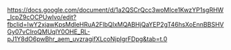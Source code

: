 https://docs.google.com/document/d/1a2QSCrQcc3woMIce1KwzYP1sgRHW_IcpZ9cOCPUwlvo/edit?fbclid=IwY2xjawKpsMdleHRuA2FlbQIxMQABHjQaYEP2gT46hsXoEnnBBSHVGy07vCIroQMUqlY0OHE_RL-pJ1Y8dO6pwBhr_aem_uvzragifXLcoNjpIgrFDpg&tab=t.0
